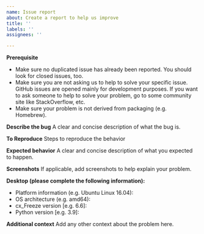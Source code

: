 ```yaml
---
name: Issue report
about: Create a report to help us improve
title: ''
labels: ''
assignees: ''

---
```


**Prerequisite**
 - Make sure no duplicated issue has already been reported. You should look for closed issues, too.
 - Make sure you are not asking us to help to solve your specific issue. GitHub issues are opened mainly for development purposes. If you want to ask someone to help to solve your problem, go to some community site like StackOverflow, etc.
 - Make sure your problem is not derived from packaging (e.g. Homebrew).

**Describe the bug**
A clear and concise description of what the bug is.

**To Reproduce**
Steps to reproduce the behavior

**Expected behavior**
A clear and concise description of what you expected to happen.

**Screenshots**
If applicable, add screenshots to help explain your problem.

**Desktop (please complete the following information):**
 - Platform information (e.g. Ubuntu Linux 16.04):
 - OS architecture (e.g. amd64):
 - cx_Freeze version [e.g. 6.6]:
 - Python version [e.g. 3.9]:

**Additional context**
Add any other context about the problem here.
